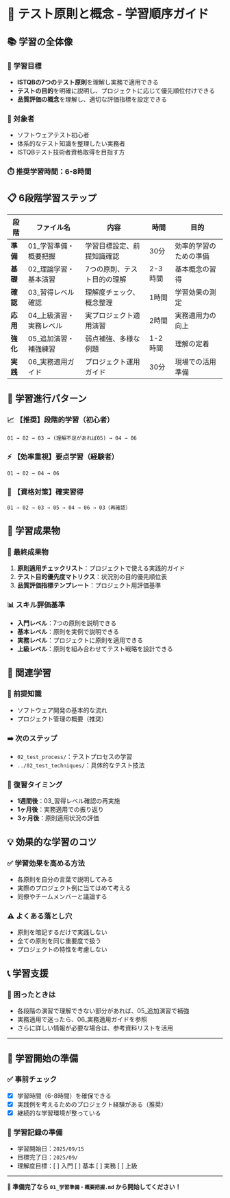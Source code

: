 # 🎯 テスト原則と概念 - 学習順序ガイド

## 📚 学習の全体像

### 🎯 学習目標
- **ISTQBの7つのテスト原則**を理解し実務で適用できる
- **テストの目的**を明確に説明し、プロジェクトに応じて優先順位付けできる
- **品質評価の概念**を理解し、適切な評価指標を設定できる

### 👥 対象者
- ソフトウェアテスト初心者
- 体系的なテスト知識を整理したい実務者
- ISTQBテスト技術者資格取得を目指す方

### ⏱️ 推奨学習時間：**6-8時間**

## 📋 6段階学習ステップ

| 段階 | ファイル名 | 内容 | 時間 | 目的 |
|------|------------|------|------|------|
| **準備** | 01_学習準備・概要把握 | 学習目標設定、前提知識確認 | 30分 | 効率的学習のための準備 |
| **基礎** | 02_理論学習・基本演習 | 7つの原則、テスト目的の理解 | 2-3時間 | 基本概念の習得 |
| **確認** | 03_習得レベル確認 | 理解度チェック、概念整理 | 1時間 | 学習効果の測定 |
| **応用** | 04_上級演習・実務レベル | 実プロジェクト適用演習 | 2時間 | 実務適用力の向上 |
| **強化** | 05_追加演習・補強練習 | 弱点補強、多様な例題 | 1-2時間 | 理解の定着 |
| **実践** | 06_実務適用ガイド | プロジェクト運用ガイド | 30分 | 現場での活用準備 |

## 🔄 学習進行パターン

### 📈 【推奨】段階的学習（初心者）
```
01 → 02 → 03 → (理解不足があれば05) → 04 → 06
```

### ⚡ 【効率重視】要点学習（経験者）
```
01 → 02 → 04 → 06
```

### 🎯 【資格対策】確実習得
```
01 → 02 → 03 → 05 → 04 → 06 → 03（再確認）
```

## 📝 学習成果物

### 🎯 最終成果物
1. **原則適用チェックリスト**：プロジェクトで使える実践的ガイド
2. **テスト目的優先度マトリクス**：状況別の目的優先順位表
3. **品質評価指標テンプレート**：プロジェクト用評価基準

### 📊 スキル評価基準
- **入門レベル**：7つの原則を説明できる
- **基本レベル**：原則を実例で説明できる
- **実務レベル**：プロジェクトに原則を適用できる
- **上級レベル**：原則を組み合わせてテスト戦略を設計できる

## 🔗 関連学習

### 📖 前提知識
- ソフトウェア開発の基本的な流れ
- プロジェクト管理の概要（推奨）

### ➡️ 次のステップ
- `02_test_process/`：テストプロセスの学習
- `../02_test_techniques/`：具体的なテスト技法

### 🔄 復習タイミング
- **1週間後**：03_習得レベル確認の再実施
- **1ヶ月後**：実務適用での振り返り
- **3ヶ月後**：原則適用状況の評価

## 💡 効果的な学習のコツ

### ✅ 学習効果を高める方法
- 各原則を自分の言葉で説明してみる
- 実際のプロジェクト例に当てはめて考える
- 同僚やチームメンバーと議論する

### ⚠️ よくある落とし穴
- 原則を暗記するだけで実践しない
- 全ての原則を同じ重要度で扱う
- プロジェクトの特性を考慮しない

## 📞 学習支援

### 🤝 困ったときは
- 各段階の演習で理解できない部分があれば、05_追加演習で補強
- 実務適用で迷ったら、06_実務適用ガイドを参照
- さらに詳しい情報が必要な場合は、参考資料リストを活用

---

## 🚀 学習開始の準備

### ✅ 事前チェック
- [x] 学習時間（6-8時間）を確保できる
- [x] 実践例を考えるためのプロジェクト経験がある（推奨）
- [x] 継続的な学習環境が整っている

### 📝 学習記録の準備
- 学習開始日：`2025/09/15`
- 目標完了日：`2025/09/`
- 理解度目標：[ ] 入門 [ ] 基本 [ ] 実務 [ ] 上級

---

**🎯 準備完了なら `01_学習準備・概要把握.md` から開始してください！**